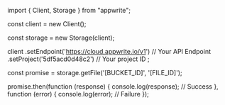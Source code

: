 import { Client,  Storage } from "appwrite";

const client = new Client();

const storage = new Storage(client);

client
    .setEndpoint('https://cloud.appwrite.io/v1') // Your API Endpoint
    .setProject('5df5acd0d48c2') // Your project ID
;

const promise = storage.getFile('[BUCKET_ID]', '[FILE_ID]');

promise.then(function (response) {
    console.log(response); // Success
}, function (error) {
    console.log(error); // Failure
});